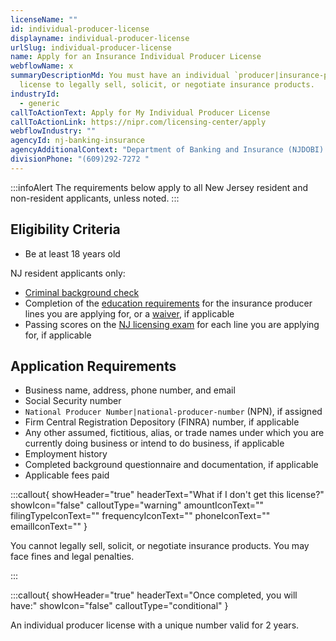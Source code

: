 ```yaml
---
licenseName: ""
id: individual-producer-license
displayname: individual-producer-license
urlSlug: individual-producer-license
name: Apply for an Insurance Individual Producer License
webflowName: x
summaryDescriptionMd: You must have an individual `producer|insurance-producer`
  license to legally sell, solicit, or negotiate insurance products.
industryId:
  - generic
callToActionText: Apply for My Individual Producer License
callToActionLink: https://nipr.com/licensing-center/apply
webflowIndustry: ""
agencyId: nj-banking-insurance
agencyAdditionalContext: "Department of Banking and Insurance (NJDOBI) "
divisionPhone: "(609)292-7272 "
---
```

:::infoAlert 
 The requirements below apply to all New Jersey resident and non-resident applicants, unless noted.
:::

## Eligibility Criteria

* Be at least 18 years old

NJ resident applicants only:

* [Criminal background check](https://www.nj.gov/dobi/insliced/livescan.htm) 
* Completion of the [education requirements](https://www.nj.gov/dobi/insliced/prodfaqs.htm#prelicense)  for the insurance producer lines you are applying for, or a [waiver](https://www.nj.gov/dobi/insliced/30daywai.pdf), if applicable
* Passing scores on the [NJ licensing exam](https://test-takers.psiexams.com/njins/test) for each line you are applying for, if applicable

## Application Requirements

* Business name, address, phone number, and email
* Social Security number
*  `National Producer Number|national-producer-number` (NPN), if assigned
* Firm Central Registration Depository (FINRA) number, if applicable
* Any other assumed, fictitious, alias, or trade names under which you are currently doing business or intend to do business, if applicable
* Employment history
* Completed background questionnaire and documentation, if applicable
* Applicable fees paid

:::callout{ showHeader="true" headerText="What if I don't get this license?" showIcon="false" calloutType="warning" amountIconText="" filingTypeIconText="" frequencyIconText="" phoneIconText="" emailIconText="" }

You cannot legally sell, solicit, or negotiate insurance products. You may face fines and legal penalties.

:::

:::callout{ showHeader="true" headerText="Once completed, you will have:" showIcon="false" calloutType="conditional" }

An individual producer license with a unique number valid for 2 years.